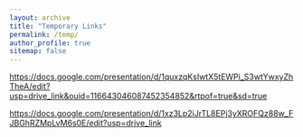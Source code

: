 ```yaml
---
layout: archive
title: "Temporary Links"
permalink: /temp/
author_profile: true
sitemap: false
---
```


https://docs.google.com/presentation/d/1quxzqKsIwtX5tEWPi_S3wtYwxyZhTheA/edit?usp=drive_link&ouid=116643046087452354852&rtpof=true&sd=true

https://docs.google.com/presentation/d/1xz3Lp2iJrTL8EPj3yXROFQz88w_FJBGhRZMpLvM6s0E/edit?usp=drive_link
